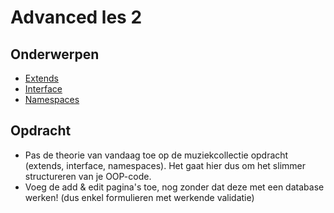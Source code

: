 # Advanced les 2

## Onderwerpen
- [Extends](http://php.net/manual/en/keyword.extends.php)
- [Interface](http://www.sunilb.com/php/php5-tutorials-abstract-class-and-interface)
- [Namespaces](http://www.php.net/manual/en/language.namespaces.basics.php)

## Opdracht
- Pas de theorie van vandaag toe op de muziekcollectie opdracht (extends, interface, namespaces). Het gaat hier dus om het
slimmer structureren van je OOP-code.
- Voeg de add & edit pagina's toe, nog zonder dat deze met een database werken! (dus enkel formulieren met werkende validatie)
